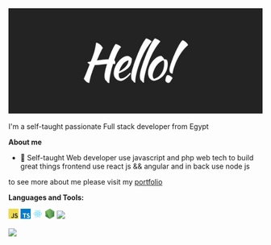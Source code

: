 <img src = "hellow.jpg" alt = "image" />
<br />

I'm a self-taught passionate Full stack developer from Egypt

**About me**

- 💼 Self-taught Web developer 
use javascript and php web tech to build great things
frontend use react js  && angular and in back use node js 


to see more about me please visit my [portfolio](https://www.amrmohamed.ml)


**Languages and Tools:**  

<code><img height="20" src="https://raw.githubusercontent.com/github/explore/80688e429a7d4ef2fca1e82350fe8e3517d3494d/topics/javascript/javascript.png"></code>
<code><img height="20" src="https://raw.githubusercontent.com/github/explore/80688e429a7d4ef2fca1e82350fe8e3517d3494d/topics/typescript/typescript.png"></code>
<code><img height="20" src="https://raw.githubusercontent.com/github/explore/80688e429a7d4ef2fca1e82350fe8e3517d3494d/topics/react/react.png"></code>
<code><img height="20" src="https://raw.githubusercontent.com/github/explore/80688e429a7d4ef2fca1e82350fe8e3517d3494d/topics/nodejs/nodejs.png"></code>
<code><img height="20" src="https://d33wubrfki0l68.cloudfront.net/e937e774cbbe23635999615ad5d7732decad182a/26072/logo-small.ede75a6b.svg"></code>    
      


<a href="https://github.com/amrmuhamedd/github-readme-stats"><img align="center" src="https://github-readme-stats.vercel.app/api/top-langs/?username=amrmuhamedd&theme=buefy&hide_border=true" /></a> 


